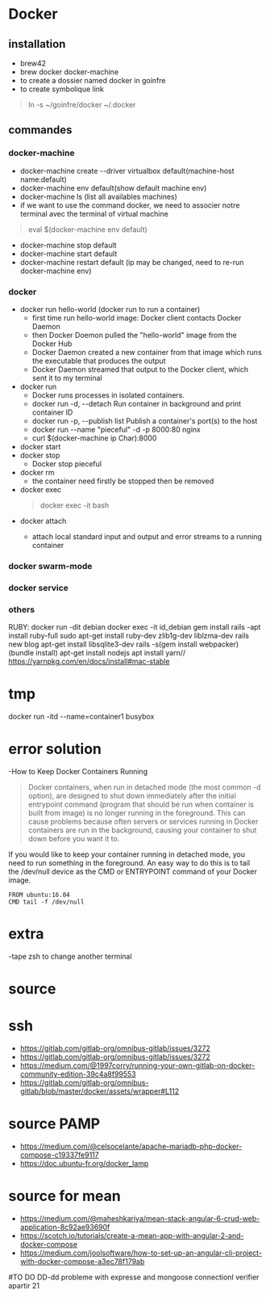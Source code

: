 # Docker
## installation
- brew42
- brew docker docker-machine
- to create a dossier named docker in goinfre
- to create symbolique link
> ln -s ~/goinfre/docker ~/.docker

## commandes
### docker-machine
- docker-machine create --driver virtualbox default(machine-host name:default)
- docker-machine env default(show default machine env)
- docker-machine ls (list all availables machines)
- if we want to use the command docker, we need to associer notre terminal avec the terminal of virtual machine
> eval $(docker-machine env default)
- docker-machine stop default
- docker-machine start default
- docker-machine restart default (ip may be changed, need to re-run docker-machine env)

### docker
- docker run hello-world (docker run to run a container)
  - first time run hello-world image: Docker client contacts Docker Daemon
  - then Docker Doemon pulled the "hello-world" image from  the Docker Hub
  - Docker Daemon created a new container from that image which runs the executable that produces the output
  - Docker Daemon streamed that output to the Docker client, which sent it to my terminal
- docker run
  - Docker runs processes in isolated containers. 
  - docker run -d, --detach                         Run container in background and print container ID
  - docker run -p, --publish list                   Publish a container's port(s) to the host
  - docker run --name "pieceful" -d -p 8000:80 nginx
  - curl $(docker-machine ip Char):8000
- docker start
- docker stop
  - Docker stop pieceful
- docker rm
  - the container need firstly be stopped then be removed
- docker exec 
  > docker exec -it <container> bash
- docker attach <container> 
  - attach local standard input and output and error streams to a running container
  
### docker swarm-mode
### docker service
### others
RUBY:
docker run -dit debian
docker exec -it id_debian
gem install rails
-apt install ruby-full
sudo apt-get install ruby-dev zlib1g-dev liblzma-dev
rails new blog
apt-get install libsqlite3-dev
rails -s(gem install webpacker)
(bundle install)
apt-get install nodejs
apt install yarn// https://yarnpkg.com/en/docs/install#mac-stable

# tmp
docker run -itd --name=container1 busybox
# error solution
-How to Keep Docker Containers Running
>Docker containers, when run in detached mode (the most common -d option), are designed to shut down immediately after the initial entrypoint command (program that should be run when container is built from image) is no longer running in the foreground. This can cause problems because often servers or services running in Docker containers are run in the background, causing your container to shut down before you want it to.

If you would like to keep your container running in detached mode, you need to run something in the foreground. An easy way to do this is to tail the /dev/null device as the CMD or ENTRYPOINT command of your Docker image.
~~~~
FROM ubuntu:16.04
CMD tail -f /dev/null
~~~~
# extra
-tape zsh to change another terminal

# source
# ssh
- https://gitlab.com/gitlab-org/omnibus-gitlab/issues/3272
- https://gitlab.com/gitlab-org/omnibus-gitlab/issues/3272
- https://medium.com/@1997corry/running-your-own-gitlab-on-docker-community-edition-39c4a8f99553
- https://gitlab.com/gitlab-org/omnibus-gitlab/blob/master/docker/assets/wrapper#L112

# source PAMP
- https://medium.com/@celsocelante/apache-mariadb-php-docker-compose-c19337fe9117
- https://doc.ubuntu-fr.org/docker_lamp

# source for mean
- https://medium.com/@maheshkariya/mean-stack-angular-6-crud-web-application-8c92ae93690f
- https://scotch.io/tutorials/create-a-mean-app-with-angular-2-and-docker-compose
- https://medium.com/joolsoftware/how-to-set-up-an-angular-cli-project-with-docker-compose-a3ec78f179ab

#TO DO
DD-dd probleme with expresse and mongoose connectionI
verifier apartir 21
